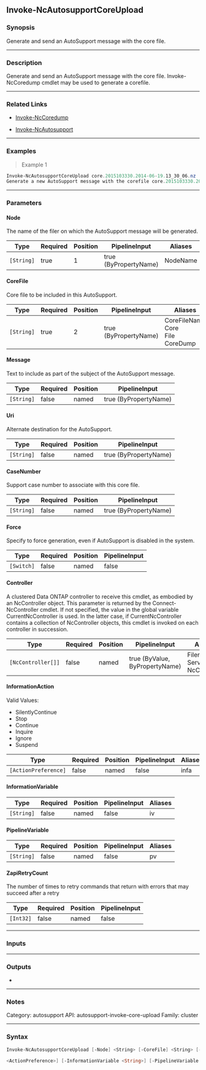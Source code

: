 Invoke-NcAutosupportCoreUpload
------------------------------

### Synopsis
Generate and send an AutoSupport message with the core file.

---

### Description

Generate and send an AutoSupport message with the core file. Invoke-NcCoredump cmdlet may be used to generate a corefile.

---

### Related Links
* [Invoke-NcCoredump](Invoke-NcCoredump)

* [Invoke-NcAutosupport](Invoke-NcAutosupport)

---

### Examples
> Example 1

```PowerShell
Invoke-NcAutosupportCoreUpload core.2015103330.2014-06-19.13_30_06.nz
Generate a new AutoSupport message with the corefile core.2015103330.2014-06-19.13_30_06.nz
```

---

### Parameters
#### **Node**
The name of the filer on which the AutoSupport message will be generated.

|Type      |Required|Position|PipelineInput        |Aliases |
|----------|--------|--------|---------------------|--------|
|`[String]`|true    |1       |true (ByPropertyName)|NodeName|

#### **CoreFile**
Core file to be included in this AutoSupport.

|Type      |Required|Position|PipelineInput        |Aliases                                    |
|----------|--------|--------|---------------------|-------------------------------------------|
|`[String]`|true    |2       |true (ByPropertyName)|CoreFileName<br/>Core<br/>File<br/>CoreDump|

#### **Message**
Text to include as part of the subject of the AutoSupport message.

|Type      |Required|Position|PipelineInput        |
|----------|--------|--------|---------------------|
|`[String]`|false   |named   |true (ByPropertyName)|

#### **Uri**
Alternate destination for the AutoSupport.

|Type      |Required|Position|PipelineInput        |
|----------|--------|--------|---------------------|
|`[String]`|false   |named   |true (ByPropertyName)|

#### **CaseNumber**
Support case number to associate with this core file.

|Type      |Required|Position|PipelineInput        |
|----------|--------|--------|---------------------|
|`[String]`|false   |named   |true (ByPropertyName)|

#### **Force**
Specify to force generation, even if AutoSupport is disabled in the system.

|Type      |Required|Position|PipelineInput|
|----------|--------|--------|-------------|
|`[Switch]`|false   |named   |false        |

#### **Controller**
A clustered Data ONTAP controller to receive this cmdlet, as embodied by an NcController object.  This parameter is returned by the Connect-NcController cmdlet.  If not specified, the value in the global variable CurrentNcController is used.  In the latter case, if CurrentNcController contains a collection of NcController objects, this cmdlet is invoked on each controller in succession.

|Type              |Required|Position|PipelineInput                 |Aliases                          |
|------------------|--------|--------|------------------------------|---------------------------------|
|`[NcController[]]`|false   |named   |true (ByValue, ByPropertyName)|Filer<br/>Server<br/>NcController|

#### **InformationAction**

Valid Values:

* SilentlyContinue
* Stop
* Continue
* Inquire
* Ignore
* Suspend

|Type                |Required|Position|PipelineInput|Aliases|
|--------------------|--------|--------|-------------|-------|
|`[ActionPreference]`|false   |named   |false        |infa   |

#### **InformationVariable**

|Type      |Required|Position|PipelineInput|Aliases|
|----------|--------|--------|-------------|-------|
|`[String]`|false   |named   |false        |iv     |

#### **PipelineVariable**

|Type      |Required|Position|PipelineInput|Aliases|
|----------|--------|--------|-------------|-------|
|`[String]`|false   |named   |false        |pv     |

#### **ZapiRetryCount**
The number of times to retry commands that return with errors that may succeed after a retry

|Type     |Required|Position|PipelineInput|
|---------|--------|--------|-------------|
|`[Int32]`|false   |named   |false        |

---

### Inputs

---

### Outputs
* 

---

### Notes
Category: autosupport
API: autosupport-invoke-core-upload
Family: cluster

---

### Syntax
```PowerShell
Invoke-NcAutosupportCoreUpload [-Node] <String> [-CoreFile] <String> [-Message <String>] [-Uri <String>] [-CaseNumber <String>] [-Force] [-Controller <NcController[]>] [-InformationAction 
```
```PowerShell
<ActionPreference>] [-InformationVariable <String>] [-PipelineVariable <String>] [-ZapiRetryCount <Int32>] [<CommonParameters>]
```
